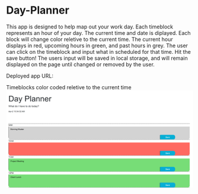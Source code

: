 # Day-Planner
This app is designed to help map out your work day. Each timeblock represents an hour of your day. The current time and date is diplayed. Each block will change color reletive to the current time. The current hour displays in red, upcoming hours in green, and past hours in grey. The user can click on the timeblock and input what in scheduled for that time. Hit the save button! The users input will be saved in local storage, and will remain displayed on the page until changed or removed by the user. 

Deployed app URL:


Timeblocks color coded reletive to the current time
![coloredTimeblocks](Assets/Images/Day%20Planner%20Project%201.png)
